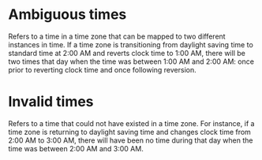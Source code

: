 # Ambiguous times
Refers to a time in a time zone that can be mapped to two different instances in time. If a time zone is transitioning from daylight saving time to standard time at 2:00 AM and reverts clock time to 1:00 AM, there will be two times that day when the time was between 1:00 AM and 2:00 AM: once prior to reverting clock time and once following reversion.

# Invalid times
Refers to a time that could not have existed in a time zone. For instance, if a time zone is returning to daylight saving time and changes clock time from 2:00 AM to 3:00 AM, there will have been no time during that day when the time was between 2:00 AM and 3:00 AM.